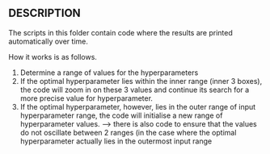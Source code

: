 DESCRIPTION
-

The scripts in this folder contain code where the results are printed automatically over time.

How it works is as follows.
1. Determine a range of values for the hyperparameters
2. If the optimal hyperparameter lies within the inner range (inner 3 boxes), the code will zoom in on these 3 values and continue
    its search for a more precise value for hyperparameter.
3. If the optimal hyperparameter, however, lies in the outer range of input hyperparameter range, the code will initialise a new range
    of hyperparameter values.
      --> there is also code to ensure that the values do not oscillate between 2 ranges (in the case where the optimal hyperparameter 
          actually lies in the outermost input range
